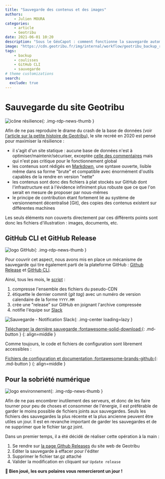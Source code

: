 ```yaml
---
title: "Sauvegarde des contenus et des images"
authors:
    - Julien MOURA
categories:
    - article
    - Geotribu
date: 2021-06-01 10:20
description: "Sous le GéoCapot : comment fonctionne la sauvegarde automatique du site Geotribu."
image: "https://cdn.geotribu.fr/img/internal/workflow/geotribu_backup_result_github_release.png"
tags:
    - backup
    - coulisses
    - GitHub CLI
    - sauvegarde
# theme customizations
search:
  exclude: true
---
```


# Sauvegarde du site Geotribu

![icône résilience](https://cdn.geotribu.fr/img/logos-icones/divers/resilience.png "icône résilience"){: .img-rdp-news-thumb }

Afin de ne pas reproduire le drame du crash de la base de données (voir [l'article sur la petite histoire de Geotribu](/articles/2020/2020-08-31_geotribu_histoire/)), le site recréé en 2020 est pensé pour maximiser la résilience :

- il s'agit d'un site statique : aucune base de données n'est à optimiser/maintenir/sécuriser, exceptée [celle des commentaires](/articles/2021/2021-05-14_commentaires_migration_disqus_isso/) mais qui n'est pas critique pour le fonctionnement global
- les contenus sont rédigés en [Markdown](/contribuer/guides/markdown_basics/), une syntaxe ouverte, lisible même dans sa forme "brute" et compatible avec énormément d'outils capables de la rendre en version "nette"
- les contenus sont donc des fichiers à plat stockés sur GitHub dont l'infrastructure est à l'évidence infiniment plus robuste que ce que l'on serait en mesure de proposer par nous-mêmes
- le principe de contribution étant fortement lié au système de versionnement décentralisé [Git], des copies des contenus existent sur différentes machines

Les seuls éléments non couverts directement par ces différents points sont donc les fichiers d'illustration : images, documents, etc.

## GitHub CLI et GitHub Release

![logo GitHub](https://cdn.geotribu.fr/img/logos-icones/entreprises_association/github.png "logo GitHub"){: .img-rdp-news-thumb }

Pour couvrir cet aspect, nous avons mis en place un mécanisme de sauvegarde qui tire également parti de la plateforme GitHub : [Github Release](https://docs.github.com/en/github/administering-a-repository/releasing-projects-on-github) et [GitHub CLI](https://cli.github.com/).

Ainsi, tous les mois, le [script](https://github.com/geotribu/minimalist-cdn/blob/master/backup.sh) :

1. compresse l'ensemble des fichiers du pseudo-CDN
2. étiquette le dernier commit (*git tag*) avec un numéro de version calendaire de la forme `YYYY.MM`
3. crée une "release" sur GitHub en joignant l'archive compressée
4. notifie l'équipe sur [Slack](https://geotribu.slack.com/archives/CU9Q1B1FT)

![Sauvegarde - Notification Slack](https://cdn.geotribu.fr/img/internal/workflow/slack_geotribot_backup_notification.png "Sauvegarde - Notification Slack"){: .img-center loading=lazy }

[Télécharger la dernière sauvegarde :fontawesome-solid-download:](https://github.com/geotribu/website/releases/latest/){: .md-button }
{: align=middle }

Comme toujours, le code et fichiers de configuration sont librement accessibles :

[Fichiers de configuration et documentation :fontawesome-brands-github:](https://github.com/geotribu/minimalist-cdn/){: .md-button }
{: align=middle }

## Pour la sobriété numérique

![logo environnement](https://cdn.geotribu.fr/img/logos-icones/divers/environnement.png "logo environnement"){: .img-rdp-news-thumb }

Afin de ne pas encombrer inutilement des serveurs, et donc de les faire tourner pour peu de choses et consommer de l'énergie, il est préférable de garder le moins possible de fichiers joints aux sauvegardes. Seuls les fichiers des sauvegardes la plus récente et la plus ancienne peuvent être utiles un jour. Il est en revanche important de garder les sauvegardes et de ne supprimer que le fichier tar.gz joint.

Dans un premier temps, il a été décidé de réaliser cette opération à la main :

1. Se rendre sur [la page Github Releases](https://github.com/geotribu/website/releases) du site web de Geotribu
2. Editer la sauvegarde à effacer pour l'éditer
3. Supprimer le fichier tar.gz attaché
4. Valider la modification en cliquant sur `Update release`

**:bear: Bien joué, les ours polaires vous remercieront un jour !**
